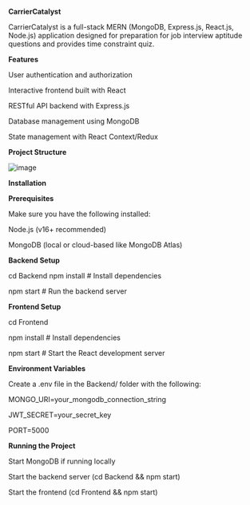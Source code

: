 **CarrierCatalyst**

CarrierCatalyst is a full-stack MERN (MongoDB, Express.js, React.js, Node.js) application designed for preparation for job interview aptitude questions and provides time constraint quiz.<br>   

**Features**

User authentication and authorization

Interactive frontend built with React

RESTful API backend with Express.js

Database management using MongoDB

State management with React Context/Redux<br>

**Project Structure**


![image](https://github.com/user-attachments/assets/4e1c2e2e-0075-40f8-bac6-faacc4c539c2)<br>






**Installation**<br>



**Prerequisites**

Make sure you have the following installed:

Node.js (v16+ recommended)

MongoDB (local or cloud-based like MongoDB Atlas)<br>




**Backend Setup**

cd Backend
npm install  # Install dependencies

npm start    # Run the backend server<br>



**Frontend Setup**

cd Frontend

npm install  # Install dependencies

npm start    # Start the React development server<br>



**Environment Variables**

Create a .env file in the Backend/ folder with the following:

MONGO_URI=your_mongodb_connection_string

JWT_SECRET=your_secret_key

PORT=5000<br>



**Running the Project**

Start MongoDB if running locally

Start the backend server (cd Backend && npm start)

Start the frontend (cd Frontend && npm start)<br>
